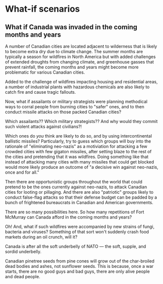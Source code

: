 # What-if scenarios

## What if Canada was invaded in the coming months and years

A number of Canadian cities are located adjacent to wilderness that is likely to become extra dry due to climate change. The summer months are typically a season for wildfires in North America but with added challenges of extended droughts from changing climate, and greenhouse gasses that prevent rainfall, the coming months and years might become more problematic for various Canadian cities. 

Added to the challenge of wildfires impacting housing and residential areas, a number of industrial plants with hazardous chemicals are also likely to catch fire and cause tragic fallouts. 

Now, what if assailants or military strategists were planning methodical ways to corral people from burning cities to "safer" ones, and to then conduct missile attacks on those packed Canadian cities? 

Which assailants?? Which military strategists?? And why would they commit such violent attacks against civilians?! 

Which ones do *you* think are likely to do so, and by using intercontinental ballistic missiles? Particularly, try to guess which groups will buy into the rationale of "eliminating neo-nazis" as a motiviation for attacking a few crowded cities with few gigaton missiles, after setting blaze to the rest of the cities and pretending that it was wildfires. Doing something like that instead of attacking many cities with many missiles that could get blocked would more likely produce an outcome of "a decisive win against neo-nazis, once and for all." 

Then there are opportunistic groups throughout the world that could pretend to be the ones currently against neo-nazis, to attack Canadian cities for looting or pillaging. And there are also "patriotic" groups likely to conduct false-flag attacks so that their defense budget can be padded by a bunch of frightened bureaucrats in Canadian and American governments. 

There are so many possibilities here. So how many repetitions of Fort McMurray can Canada afford in the coming months and years?  

Oh! And, what if such wildfires were accompanied by new strains of fungi, bacteria and viruses? Something of that sort won't suddenly crash food markets during an oil crunch, will it? 

Canada is after all the soft underbelly of NATO — the soft, supple, and sordid underbelly. 

Canadian pinetree seeds from pine cones will grow out of the char-broiled dead bodies and ashes, not sunflower seeds. This is because, once a war starts, there are no good guys and bad guys, there are only alive people and dead people.  
